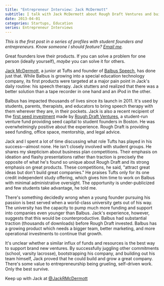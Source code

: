```yaml
---
title: "Entrepreneur Interview: Jack McDermott"
subtitle: I talk with Jack McDermott about Rough Draft Ventures and building companies that fulfill real needs. 
date: 2013-04-01
categories: Startups, Education
series: Entrepreneur Interviews
---
```


*This is the first post in a series of profiles with student founders and entrepreneurs. Know someone I should feature? [Email me](mailto:bvdrucker@gmail.com).*

Great founders love their products. If you can solve a problem for one person (ideally yourself), *maybe* you can solve it for others. 

[Jack McDermott](https://twitter.com/JackRMcDermott), a junior at Tufts and founder of [Balbus Speech](http://balbusspeech.com/), has done just that. While Balbus is growing into a special education technology company, its first products were targeted at a major pain point in Jack's daily routine: his speech therapy. Jack stutters and realized that there was a better solution than a tape recorder in one hand and an iPod in the other. 

Balbus has impacted thousands of lives since its launch in 2011. It's used by students, parents, therapists, and educators to bring speech therapy with them wherever they are, in their pockets. Jack is also a recent recipient of the [first seed investment](http://blog.roughdraft.vc/post/44617668100/announcing-our-first-investment-20-000-in-balbus) made by [Rough Draft Ventures](http://roughdraft.vc/), a student-run venture fund providing seed capital to student founders in Boston. He was overwhelmingly positive about the experience. Rough Draft is providing seed funding, office space, mentorship, and legal advice.

Jack and I spent a lot of time discussing what role Tufts has played in his success—almost none. He isn't closely involved with student groups. He shares my skepticism about business plan competitions. Their emphasis on ideation and flashy presentations rather than traction is precisely the opposite of what he's found so unique about Rough Draft and its strong emphasis on great products. These competitions, he said, "attract great ideas but don't build great companies." He praises Tufts only for its one credit independent study offering, which gives him time to work on Balbus with minimal administrative oversight. The opportunity is under-publicized and few students take advantage, he told me. 

There's something decidedly wrong when a young founder pursuing his passion is best served when a world-class university gets out of his way. The university has the capacity to pump much more funding and support into companies even younger than Balbus. Jack's experience, however, suggests that this would be counterproductive. Balbus had substantial traction (thousands of downloads) before Rough Draft invested. Balbus has a growing product which needs a bigger team, better marketing, and more operational investments to continue that growth. 

It's unclear whether a similar influx of funds and resources is the best way to support brand new ventures. By successfully juggling other commitments (school, varsity lacrosse), bootstrapping his company, and building out his team himself, Jack proved that he could build and grow a great company. There's some value to entrepreneurship being grueling, self-driven work. Only the best survive. 

Keep up with Jack at [@JackRMcDermott](https://twitter.com/JackRMcDermott)